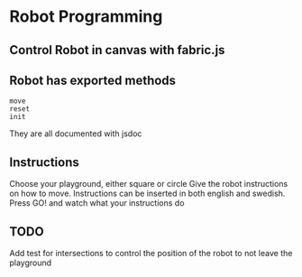 # Robot Programming

## Control Robot in canvas with fabric.js

## Robot has exported methods
```
move
reset
init
```
They are all documented with jsdoc

## Instructions
Choose your playground, either square or circle
Give the robot instructions on how to move. Instructions can be inserted in both english and swedish.
Press GO! and watch what your instructions do

## TODO
Add test for intersections to control the position of the robot to not leave the playground